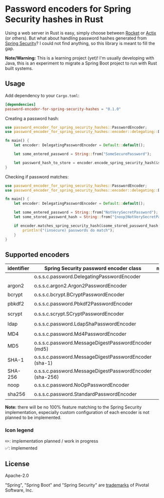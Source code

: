 # Password encoders for Spring Security hashes in Rust

Using a web server in Rust is easy, simply choose between [Rocket](https://rocket.rs/) or [Actix](https://actix.rs/) (or
others). But what about handling password hashes generated
from [Spring Security](https://spring.io/projects/spring-security)? I could not find anything, so this library is meant
to fill the gap.

**Note/Warning:** This is a learning project (yet)! I'm usually developing with Java, this is an experiment to migrate a
Spring Boot project to run with Rust built systems.

## Usage

Add dependency to your `Cargo.toml`:

```toml
[dependencies]
password-encoder-for-spring-security-hashes = "0.1.0"
```

Creating a password hash:

```rust
use password_encoder_for_spring_security_hashes::PasswordEncoder;
use password_encoder_for_spring_security_hashes::encoder::delegating::DelegatingPasswordEncoder;

fn main() {
    let encoder: DelegatingPasswordEncoder = Default::default();

    let some_entered_password = String::from("SomeSecurePassword");

    let password_hash_to_store = encoder.encode_spring_security_hash(&some_entered_password);
}
```

Checking if password matches:

```rust
use password_encoder_for_spring_security_hashes::PasswordEncoder;
use password_encoder_for_spring_security_hashes::encoder::delegating::DelegatingPasswordEncoder;

fn main() {
    let encoder: DelegatingPasswordEncoder = Default::default();

    let some_entered_password = String::from("NotVerySecretPassword");
    let some_stored_password_hash = String::from("{noop}NotVerySecretPassword");

    if encoder.matches_spring_security_hash(&some_stored_password_hash, &some_stored_password_hash) {
        println!("(insecure) passwords do match");
    }
}
```

## Supported encoders

| identifier | Spring Security password encoder class                  | matches | encode | delegated | 
|------------|---------------------------------------------------------|:-------:|:------:|:---------:|
|            | o.s.s.c.password.DelegatingPasswordEncoder              |    ✅    |   ✅    |     -     |
| argon2     | o.s.s.c.argon2.Argon2PasswordEncoder                    |   ✏️    |   ✏️   |    ✏️     |
| bcrypt     | o.s.s.c.bcrypt.BCryptPasswordEncoder                    |    ✅    |   ✅    |     ✅     |
| pbkdf2     | o.s.s.c.password.Pbkdf2PasswordEncoder                  |   ✏️    |   ✏️   |    ✏️     |
| scrypt     | o.s.s.c.scrypt.SCryptPasswordEncoder                    |   ✏️    |   ✏️   |    ✏️     |
| ldap       | o.s.s.c.password.LdapShaPasswordEncoder                 |   ✏️    |   ✏️   |    ✏️     |
| MD4        | o.s.s.c.password.Md4PasswordEncoder                     |    ✅    |   ✏️   |     ✅     |
| MD5        | o.s.s.c.password.MessageDigestPasswordEncoder (md5)     |    ✅    |   ✏️   |     ✅     |
| SHA-1      | o.s.s.c.password.MessageDigestPasswordEncoder (sha-1)   |   ✏️    |   ✏️   |    ✏️     |
| SHA-256    | o.s.s.c.password.MessageDigestPasswordEncoder (sha-256) |   ✏️    |   ✏️   |    ✏️     |
| noop       | o.s.s.c.password.NoOpPasswordEncoder                    |    ✅    |   ✅    |     ✅     |
| sha256     | o.s.s.c.password.StandardPasswordEncoder                |   ✏️    |   ✏️   |    ✏️     |

**Note:** there will be no 100% feature matching to the Spring Security implementation, especially custom configuration
of each encoder is not planned to be implemented.

### Icon legend

✏️: implementation planned / work in progress  
✅: implemented

## License

Apache-2.0

"Spring", "Spring Boot" and "Spring Security" are [trademarks](https://spring.io/trademarks) of Pivotal Software, Inc.
